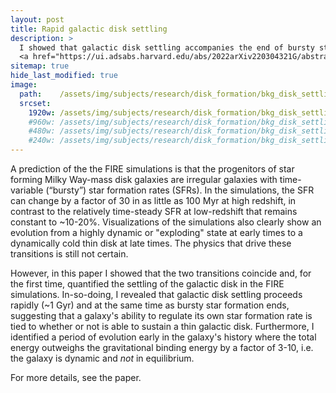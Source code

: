 ```yaml
---
layout: post
title: Rapid galactic disk settling
description: >
  I showed that galactic disk settling accompanies the end of bursty star formation in the FIRE simulations.
  <a href="https://ui.adsabs.harvard.edu/abs/2022arXiv220304321G/abstract">ADS link</a>
sitemap: true
hide_last_modified: true
image:
  path:    /assets/img/subjects/research/disk_formation/bkg_disk_settling_stamps.png
  srcset:
    1920w: /assets/img/subjects/research/disk_formation/bkg_disk_settling_stamps.png
    #960w: /assets/img/subjects/research/disk_formation/bkg_disk_settling_stamps_50.png
    #480w: /assets/img/subjects/research/disk_formation/bkg_disk_settling_stamps_25.png
    #240w: /assets/img/subjects/research/disk_formation/bkg_disk_settling_stamps_125.png
---
```



A prediction of the the FIRE simulations is that the progenitors of star forming Milky Way-mass disk galaxies are irregular galaxies with time-variable (“bursty”) star formation rates (SFRs). 
In the simulations, the SFR can change by a factor of 30 in as little as 100 Myr at high redshift, in contrast to the relatively time-steady SFR at low-redshift that remains constant to ~10-20%.
Visualizations of the simulations also clearly show an evolution from a highly dynamic or "exploding" state at early times to a dynamically cold thin disk at late times.
The physics that drive these transitions is still not certain. 

However, in this paper I showed that the two transitions coincide and, for the first time, quantified the settling of the galactic disk in the FIRE simulations.
In-so-doing, I revealed that galactic disk settling proceeds rapidly (~1 Gyr) and at the same time as bursty star formation ends, suggesting that a galaxy's ability to regulate its own star formation rate is tied to whether or not is able to sustain a thin galactic disk. 
Furthermore, I identified a period of evolution early in the galaxy's history where the total energy outweighs the gravitational binding energy by a factor of 3-10, i.e. the galaxy is dynamic and *not* in equilibrium.

For more details, see the paper.
